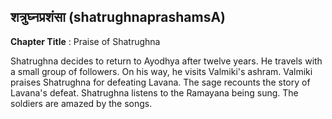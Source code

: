 ## शत्रुघ्नप्रशंसा (shatrughnaprashamsA)
**Chapter Title** : Praise of Shatrughna

Shatrughna decides to return to Ayodhya after twelve years. He travels with a small group of followers. On his way, he visits Valmiki's ashram. Valmiki praises Shatrughna for defeating Lavana. The sage recounts the story of Lavana's defeat. Shatrughna listens to the Ramayana being sung. The soldiers are amazed by the songs.